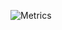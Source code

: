 ![Metrics](https://metrics.lecoq.io/tyler-le?template=classic&base.activity=0&base.community=0&base.repositories=0&base.metadata=0&leetcode=1&languages=1&base=header%2C%20activity%2C%20community%2C%20repositories%2C%20metadata&base.indepth=false&base.hireable=false&base.skip=false&languages=false&languages.limit=8&languages.threshold=0%25&languages.other=false&languages.colors=github&languages.sections=most-used&languages.indepth=false&languages.analysis.timeout=15&languages.categories=markup%2C%20programming&languages.recent.categories=markup%2C%20programming&languages.recent.load=300&languages.recent.days=14&leetcode=false&leetcode.user=tylerle&leetcode.sections=solved%2C%20skills&leetcode.limit.skills=10&leetcode.limit.recent=2&config.timezone=America%2FLos_Angeles)
